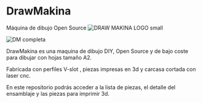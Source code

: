 # DrawMakina
Máquina de dibujo Open Source ![DRAW MAKINA LOGO small](https://github.com/user-attachments/assets/8d6f906f-6ade-43f9-bfdd-6b30f0e40c3d)
 
![DM completa](https://github.com/user-attachments/assets/7d7885e3-2b41-4396-919c-91bf69c8a9ea)

DrawMakina es una maquina de dibujo DIY, Open Source y de bajo coste para dibujar con hojas tamaño A2.

Fabricada con perfiles V-slot , piezas impresas en 3d y carcasa cortada con laser cnc.

En este repositorio podrás acceder a la lista de piezas, el detalle del ensamblaje y las piezas para imprimir 3d.
